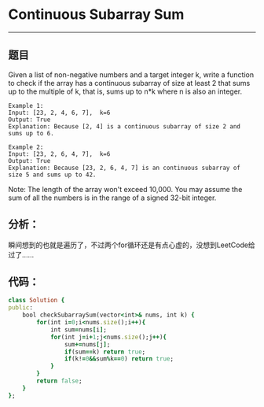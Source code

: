 # Continuous Subarray Sum
***
## 题目
Given a list of non-negative numbers and a target integer k, write a function to check if the array has a continuous subarray of size at least 2 that sums up to the multiple of k, that is, sums up to n*k where n is also an integer.
```
Example 1:
Input: [23, 2, 4, 6, 7],  k=6
Output: True
Explanation: Because [2, 4] is a continuous subarray of size 2 and sums up to 6.
```
```
Example 2:
Input: [23, 2, 6, 4, 7],  k=6
Output: True
Explanation: Because [23, 2, 6, 4, 7] is an continuous subarray of size 5 and sums up to 42.
```
Note:
The length of the array won't exceed 10,000.
You may assume the sum of all the numbers is in the range of a signed 32-bit integer.
## 分析：
瞬间想到的也就是遍历了，不过两个for循环还是有点心虚的，没想到LeetCode给过了……
## 代码：
```ruby
class Solution {
public:
    bool checkSubarraySum(vector<int>& nums, int k) {
        for(int i=0;i<nums.size();i++){
            int sum=nums[i];
            for(int j=i+1;j<nums.size();j++){
                sum+=nums[j];
                if(sum==k) return true;
                if(k!=0&&sum%k==0) return true;
            }
        }
        return false;
    }
};
